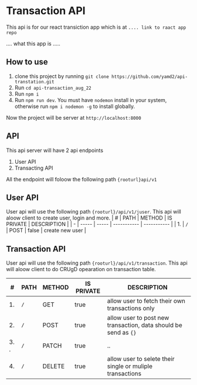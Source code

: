 # Transaction API

This api is for our react transiction app which is at `.... link to raact app repo`

.... what this app is .....

## How to use

1. clone this project by running `git clone https://github.com/yamd2/api-transtation.git`
2. Run `cd api-transaction_aug_22`
3. Run `npm i`
4. Run `npm run dev`. You must have `nodemon` install in your system, otherwise run `npm i nodemon -g` to install globally.

Now the project will be server at `http://localhost:8000`

## API

This api server will have 2 api endpoints

1. User API
2. Transacting API

All the endpoint will foloow the following path `{rooturl}api/v1`

## User API

User api will use the following path `{rooturl}/api/v1/juser`. This api will aloow client to create user, login and more.
| # | PATH | METHOD | IS PRIVATE | DESCRIPTION |
| - | ----- | ----- | ----------- | ----------- |
| 1. | `/` | POST | false | create new user |

## Transaction API

User api will use the following path `{rooturl}/api/v1/transaction`. This api will aloow client to do CRUgD opearation on transaction table.

| #    | PATH | METHOD | IS PRIVATE | DESCRIPTION                                                     |
| ---- | ---- | ------ | ---------- | --------------------------------------------------------------- |
| 1.   | `/`  | GET    | true       | allow user to fetch their own transactions only                 |
| 2.   | `/`  | POST   | true       | allow user to post new transaction, data should be send as `{}` |
| 3. . | `/`  | PATCH  | true       | ..                                                              |
| 4.   | `/`  | DELETE | true       | allow user to selete their single or muliple transactions       |
